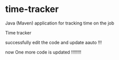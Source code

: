 # time-tracker
Java (Maven) application for tracking time on the job

Time tracker

successfully edit the code and update aauto !!!

now One more code is updated !!!!!!!!
